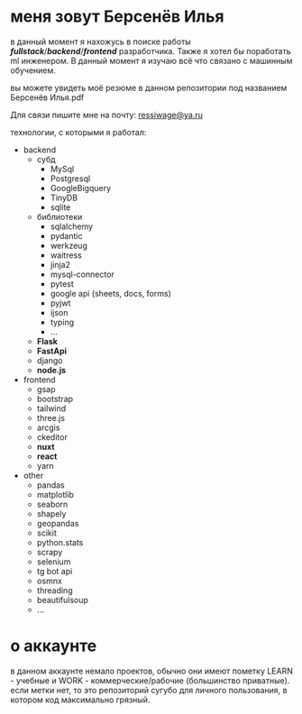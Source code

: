 # меня зовут Берсенёв Илья
в данный момент я нахожусь в поиске работы ***fullstack***/***backend***/***frontend*** разработчика. Также я хотел бы поработать ml инженером. В данный момент я изучаю всё что связано с машинным обучением.

вы можете увидеть моё резюме в данном репозитории под названием Берсенёв Илья.pdf

Для связи пишите мне на почту: ressiwage@ya.ru

технологии, с которыми я работал:
- backend
  - субд
    - MySql
    - Postgresql
    - GoogleBigquery
    - TinyDB
    - sqlite
  - библиотеки
    - sqlalchemy
    - pydantic
    - werkzeug
    - waitress
    - jinja2
    - mysql-connector
    - pytest
    - google api (sheets, docs, forms)
    - pyjwt
    - ijson
    - typing
    - ...
  - **Flask**
  - **FastApi**
  - django
  - **node.js**
- frontend
  - gsap
  - bootstrap
  - tailwind
  - three.js
  - arcgis
  - ckeditor
  - **nuxt**
  - **react**
  - yarn
- other
  - pandas
  - matplotlib
  - seaborn
  - shapely
  - geopandas
  - scikit
  - python.stats
  - scrapy
  - selenium
  - tg bot api
  - osmnx
  - threading
  - beautifulsoup
  - ...

# о аккаунте
в данном аккаунте немало проектов, обычно они имеют пометку LEARN - учебные и WORK - коммерческие/рабочие (большинство приватные). если метки нет, то это репозиторий сугубо для личного пользования, в котором код максимально грязный.
